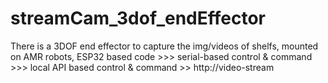 # streamCam_3dof_endEffector
There is a 3DOF end effector to capture the img/videos of shelfs, mounted on AMR robots, ESP32 based code >>> serial-based control &amp; command >>> local API based control &amp; command >> http://video-stream
